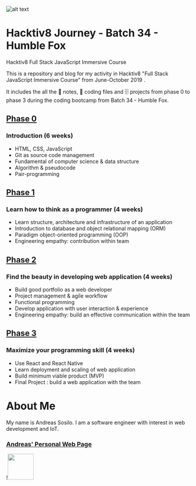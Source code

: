 ![alt text](https://github.com/andreassosilo/andreassosilo.github.io/blob/master/Assets/hacktiv8icon.png "Hacktiv8 Logo")
#  Hacktiv8 Journey - Batch 34 - Humble Fox 

Hacktiv8 Full Stack JavaScript Immersive Course 

This is a repository and blog for my activity in Hacktiv8 "Full Stack JavaScript Immersive Course" from June-October 2019 .

It includes the all the :closed_book: notes, :floppy_disk: coding files and :file_cabinet: projects from phase 0 to phase 3 during the coding bootcamp from Batch 34 - Humble Fox.


## [Phase 0 ](https://github.com/andreassosilo/hacktiv8/tree/master/phase0)
### Introduction (6 weeks)
* HTML, CSS, JavaScript
* Git as source code management
* Fundamental of computer science & data structure
* Algorithm & pseudocode
* Pair-programming
## [Phase 1](https://github.com/andreassosilo/hacktiv8/tree/master/phase0)
### Learn how to think as a programmer (4 weeks)
* Learn structure, architecture and infrastructure of an application
* Introduction to database and object relational mapping (ORM)
* Paradigm object-oriented programming (OOP)
* Engineering empathy: contribution within team
## [Phase 2](https://github.com/andreassosilo/hacktiv8/tree/master/phase0)
### Find the beauty in developing web application (4 weeks)
* Build good portfolio as a web developer
* Project management & agile workflow
* Functional programming
* Develop application with user interaction & experience
* Engineering empathy: build an effective communication within the team
## [Phase 3](https://github.com/andreassosilo/hacktiv8/tree/master/phase0)
### Maximize your programming skill (4 weeks)
* Use React and React Native
* Learn deployment and scaling of web application
* Build minimum viable product (MVP)
* Final Project : build a web application with the team

# About Me
My name is Andreas Sosilo. I am a software engineer with interest in web development and IoT.

### [Andreas' Personal Web Page](http://andreassosilo.github.io)
!<img src="https://github.com/andreassosilo/andreassosilo.github.io/blob/master/Assets/programmer_black.png" width="70" height="70">
